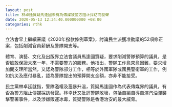 ```yaml
---
layout: post
title: 林卓廷質疑馬逢國未有為傳媒被警方阻止採訪而發聲
date: 2020-05-13 12:34:40.000000000 +08:00
categories: rthk
---
```


立法會早上繼續審議《2020年撥款條例草案》，討論民主派獲准動議的52項修正案，包括削減官員薪酬及警隊開支等。

體育、演藝、文化及出版界立法會議員馬逢國質疑，要求削減警隊預算的議員，是否膽敢保證未來一年，不需要警方的服務。他指出，警隊工作愈來愈困難，要求增加開支理所當然，又認為警隊部分工作，相等於外國軍隊或國民警衞軍的工作，例如抗災及應付暴亂，認為警隊提出的預算開支金額，亦非不能接受。

民主黨林卓廷就指，警隊濫權及濫暴升溫，質疑馬逢國作為代表傳媒界的議員，有否為警方阻止傳媒採訪發聲。林卓廷又批評警隊敗壞，包括自編自導自演汽油彈襲擊警署事件，以及涉嫌販運冰毒，質疑警隊是香港治安的最大威脅。
